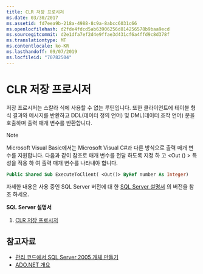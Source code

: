 ```yaml
---
title: CLR 저장 프로시저
ms.date: 03/30/2017
ms.assetid: fd7eea9b-218a-4988-8c9a-8abcc6031c66
ms.openlocfilehash: d2fde4fdcd5ab63906256d814256578b9baa9ecd
ms.sourcegitcommit: d2e1dfa7ef2d4e9ffae3d431cf6a4ffd9c8d378f
ms.translationtype: MT
ms.contentlocale: ko-KR
ms.lasthandoff: 09/07/2019
ms.locfileid: "70782504"
---
```

# <a name="clr-stored-procedures"></a>CLR 저장 프로시저
저장 프로시저는 스칼라 식에 사용할 수 없는 루틴입니다. 또한 클라이언트에 테이블 형식 결과와 메시지를 반환하고 DDL(데이터 정의 언어) 및 DML(데이터 조작 언어) 문을 호출하며 출력 매개 변수를 반환합니다.  
  
> [!NOTE]
> Microsoft Visual Basic에서는 Microsoft Visual C#과 다른 방식으로 출력 매개 변수를 지원합니다. 다음과 같이 참조로 매개 변수를 전달 하도록 지정 하 고 \<Out () > 특성을 적용 하 여 출력 매개 변수를 나타내야 합니다.  
  
```vb
Public Shared Sub ExecuteToClient( <Out()> ByRef number As Integer)  
```
  
자세한 내용은 사용 중인 SQL Server 버전에 대 한 [SQL Server 설명서](/sql) 의 버전을 참조 하세요.
  
 **SQL Server 설명서**

1. [CLR 저장 프로시저](https://go.microsoft.com/fwlink/?LinkId=115400)  
  
## <a name="see-also"></a>참고자료

- [관리 코드에서 SQL Server 2005 개체 만들기](https://docs.microsoft.com/previous-versions/visualstudio/visual-studio-2008/6s0s2at1(v=vs.90))
- [ADO.NET 개요](../ado-net-overview.md)
